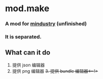 # mod.make

### A mod for [mindustry](https://github.com/Anuken/Mindustry) (unfinished)

### It is separated.

## What can it do

1. 提供 json 编辑器
2. 提供 png 编辑器
~~3. 提供 bundle 编辑器<--!>~~
